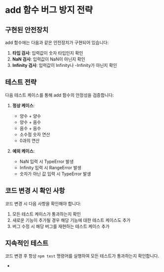 # add 함수 버그 방지 전략

## 구현된 안전장치

add 함수에는 다음과 같은 안전장치가 구현되어 있습니다:

1. **타입 검사**: 입력값이 숫자 타입인지 확인
2. **NaN 검사**: 입력값이 NaN이 아닌지 확인
3. **Infinity 검사**: 입력값이 Infinity나 -Infinity가 아닌지 확인

## 테스트 전략

다음 테스트 케이스를 통해 add 함수의 안정성을 검증합니다:

1. **정상 케이스**:

   - 양수 + 양수
   - 양수 + 음수
   - 음수 + 음수
   - 소수점 숫자 연산
   - 0과의 연산

2. **예외 케이스**:
   - NaN 입력 시 TypeError 발생
   - Infinity 입력 시 RangeError 발생
   - 숫자가 아닌 값 입력 시 TypeError 발생

## 코드 변경 시 확인 사항

코드 변경 시 다음 사항을 확인해야 합니다:

1. 모든 테스트 케이스가 통과하는지 확인
2. 새로운 기능이 추가될 경우 해당 기능에 대한 테스트 케이스도 추가
3. 버그 수정 시 해당 버그를 재현하는 테스트 케이스 추가

## 지속적인 테스트

코드 변경 후 항상 `npm test` 명령어를 실행하여 모든 테스트가 통과하는지 확인합니다.

-
